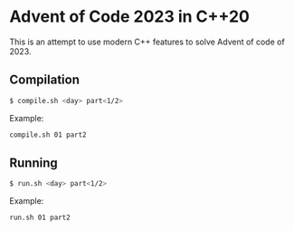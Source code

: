 # Advent of Code 2023 in C++20

This is an attempt to use modern C++ features to solve Advent of code of 2023.

## Compilation
```bash
$ compile.sh <day> part<1/2>
```

Example:
```bash
compile.sh 01 part2
```

## Running
```bash
$ run.sh <day> part<1/2>
```

Example:
```bash
run.sh 01 part2
```